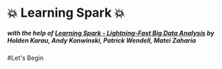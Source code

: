# :collision: Learning Spark :collision: 

##### with the help of [Learning Spark - *Lightning-Fast Big Data Analysis*](http://shop.oreilly.com/product/0636920028512.do) by Holden Karau, Andy Konwinski, Patrick Wendell, Matei Zaharia 

#Let's Begin 
